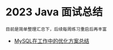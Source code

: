 # 2023 Java 面试总结  

```
目前是简单整理汇总下，后续每周练习重启后再丰富
```

+ [MySQL在工作中的优化方案总结](https://fx67ll.xyz/archives/mysql-optimize)  
